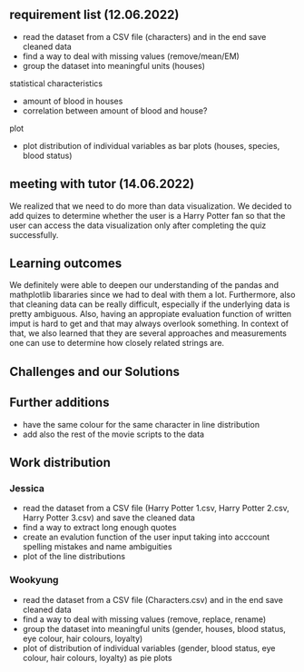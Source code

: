 ## requirement list (12.06.2022)
- read the dataset from a CSV file (characters) and in the end save cleaned data 
- find a way to deal with missing values (remove/mean/EM)
- group the dataset into meaningful units (houses)

statistical characteristics
- amount of blood in houses                                                                                                                                               
- correlation between amount of blood and house?

plot
- plot distribution of individual variables as bar plots (houses, species, blood status)

## meeting with tutor (14.06.2022)
We realized that we need to do more than data visualization. 
We decided to add quizes to determine whether the user is a Harry Potter fan so that the user can access the data visualization only after completing the quiz successfully. 

## Learning outcomes
We definitely were able to deepen our understanding of the pandas and mathplotlib libararies since we had to deal with them a lot. Furthermore, also that cleaning data can be really difficult, especially if the underlying data is pretty ambiguous. Also, having an appropiate evaluation function of written imput is hard to get and that may always overlook something. In context of that, we also learned that they are several approaches and measurements one can use to determine how closely related strings are. 

## Challenges and our Solutions


## Further additions
- have the same colour for the same character in line distribution 
- add also the rest of the movie scripts to the data

## Work distribution
### Jessica
- read the dataset from a CSV file (Harry Potter 1.csv, Harry Potter 2.csv, Harry Potter 3.csv) and save the cleaned data 
- find a way to extract long enough quotes 
- create an evalution function of the user input taking into acccount spelling mistakes and name ambiguities 
- plot of the line distributions

### Wookyung 
- read the dataset from a CSV file (Characters.csv) and in the end save cleaned data 
- find a way to deal with missing values (remove, replace, rename)
- group the dataset into meaningful units (gender, houses, blood status, eye colour, hair colours, loyalty)
- plot of distribution of individual variables (gender, blood status, eye colour, hair colours, loyalty) as pie plots
